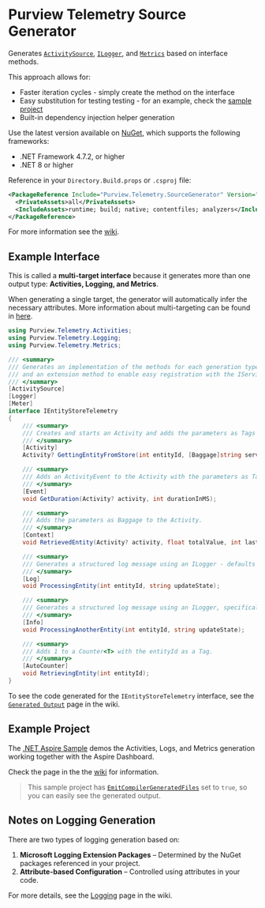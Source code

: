 # Purview Telemetry Source Generator

Generates [`ActivitySource`](https://learn.microsoft.com/en-us/dotnet/api/system.diagnostics.activitysource), [`ILogger`](https://learn.microsoft.com/en-us/dotnet/api/microsoft.extensions.logging.ilogger), and [`Metrics`](https://learn.microsoft.com/en-us/dotnet/api/system.diagnostics.metrics) based on interface methods.

This approach allows for:

- Faster iteration cycles - simply create the method on the interface
- Easy substitution for testing testing - for an example, check the [sample project](https://github.com/purview-dev/purview-telemetry-sourcegenerator/tree/main/samples/SampleApp)
- Built-in dependency injection helper generation

Use the latest version available on [NuGet](https://www.nuget.org/packages/Purview.Telemetry.SourceGenerator/), which supports the following frameworks:

- .NET Framework 4.7.2, or higher
- .NET 8 or higher

Reference in your `Directory.Build.props` or `.csproj` file:

```xml
<PackageReference Include="Purview.Telemetry.SourceGenerator" Version="3.0.0-prerelease.7">
  <PrivateAssets>all</PrivateAssets>
  <IncludeAssets>runtime; build; native; contentfiles; analyzers</IncludeAssets>
</PackageReference>
```

For more information see the [wiki](https://github.com/purview-dev/purview-telemetry-sourcegenerator/wiki).

## Example Interface

This is called a **multi-target interface** because it generates more than one output type: **Activities, Logging, and Metrics**.

When generating a single target, the generator will automatically infer the necessary attributes. More information about multi-targeting can be found in [here](https://github.com/purview-dev/purview-telemetry-sourcegenerator/wiki/Multi-Targeting).

```csharp
using Purview.Telemetry.Activities;
using Purview.Telemetry.Logging;
using Purview.Telemetry.Metrics;

/// <summary>
/// Generates an implementation of the methods for each generation type (Activity, Logging, or Metrics)
/// and an extension method to enable easy registration with the IServiceCollection.
/// </summary>
[ActivitySource]
[Logger]
[Meter]
interface IEntityStoreTelemetry
{
    /// <summary>
    /// Creates and starts an Activity and adds the parameters as Tags and Baggage.
    /// </summary>
    [Activity]
    Activity? GettingEntityFromStore(int entityId, [Baggage]string serviceUrl);

    /// <summary>
    /// Adds an ActivityEvent to the Activity with the parameters as Tags.
    /// </summary>
    [Event]
    void GetDuration(Activity? activity, int durationInMS);

    /// <summary>
    /// Adds the parameters as Baggage to the Activity.
    /// </summary>
    [Context]
    void RetrievedEntity(Activity? activity, float totalValue, int lastUpdatedByUserId);

    /// <summary>
    /// Generates a structured log message using an ILogger - defaults to Informational.
    /// </summary>
    [Log]
    void ProcessingEntity(int entityId, string updateState);

    /// <summary>
    /// Generates a structured log message using an ILogger, specifically defined as Informational.
    /// </summary>
    [Info]
    void ProcessingAnotherEntity(int entityId, string updateState);

    /// <summary>
    /// Adds 1 to a Counter<T> with the entityId as a Tag.
    /// </summary>
    [AutoCounter]
    void RetrievingEntity(int entityId);
}
```

To see the code generated for the `IEntityStoreTelemetry` interface, see the [`Generated Output`](https://github.com/purview-dev/purview-telemetry-sourcegenerator/wiki/Generated-Output) page in the wiki.

## Example Project

The [.NET Aspire Sample](https://github.com/purview-dev/purview-telemetry-sourcegenerator/tree/main/samples/SampleApp) demos the Activities, Logs, and Metrics generation working together with the Aspire Dashboard.

Check the page in the the [wiki](https://github.com/purview-dev/purview-telemetry-sourcegenerator/wiki/Sample-Application) for information.

> This sample project has [`EmitCompilerGeneratedFiles`](https://learn.microsoft.com/en-us/dotnet/core/extensions/configuration-generator#enable-the-configuration-source-generator) set to `true`, so you can easily see the generated output.

## Notes on Logging Generation

There are two types of logging generation based on:

1. **Microsoft Logging Extension Packages** – Determined by the NuGet packages referenced in your project.
2. **Attribute-based Configuration** – Controlled using attributes in your code.

For more details, see the [Logging](https://github.com/purview-dev/purview-telemetry-sourcegenerator/wiki/Logging) page in the wiki.  
